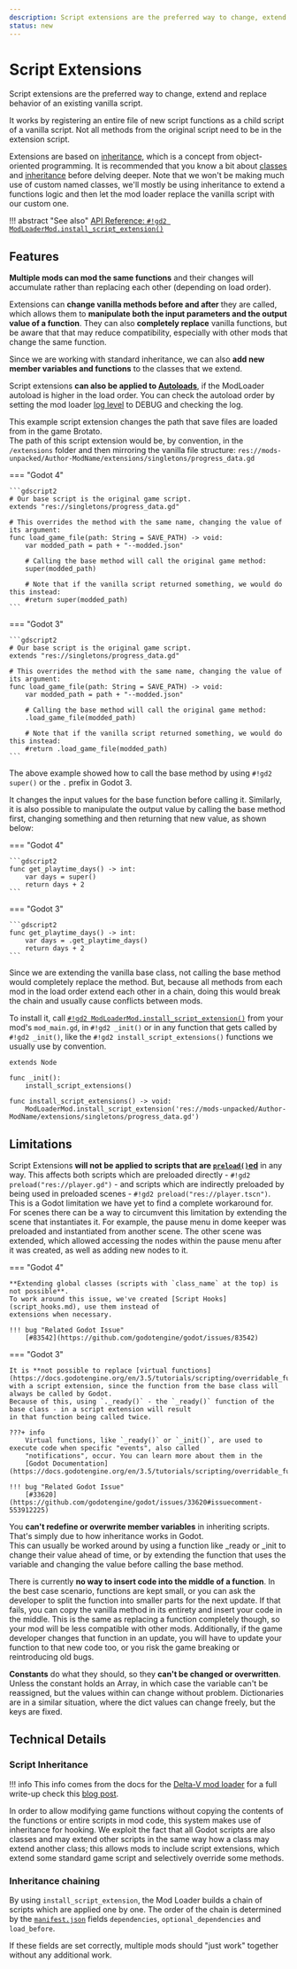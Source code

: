 ```yaml
---
description: Script extensions are the preferred way to change, extend and replace behavior of an existing vanilla script.
status: new
---
```


# Script Extensions

Script extensions are the preferred way to change, extend and replace behavior of an existing vanilla script.

It works by registering an entire file of new script functions as a child script of a vanilla script. Not all methods 
from the original script need to be in the extension script.

Extensions are based on [inheritance](https://docs.godotengine.org/en/stable/tutorials/scripting/gdscript/gdscript_basics.html#inheritance), 
which is a concept from object-oriented programming. It is recommended that you know a bit about [classes](https://docs.godotengine.org/en/stable/tutorials/scripting/gdscript/gdscript_basics.html#classes) 
and [inheritance](https://docs.godotengine.org/en/stable/tutorials/scripting/gdscript/gdscript_basics.html#inheritance) before delving deeper. 
Note that we won't be making much use of custom named classes, we'll mostly be using inheritance to extend a functions
logic and then let the mod loader replace the vanilla script with our custom one. 

!!! abstract "See also" 
    [API Reference: `#!gd2 ModLoaderMod.install_script_extension()`](../../api/mod_loader_mod.md#method-install_script_extension)

## Features

**Multiple mods can mod the same functions** and their changes will accumulate rather than replacing each other (depending on load order).

Extensions can **change vanilla methods before and after** they are called, which allows them to 
**manipulate both the input parameters and the output value of a function**. They can also **completely replace** 
vanilla functions, but be aware that that may reduce compatibility, especially with other mods that change 
the same function.

Since we are working with standard inheritance, we can also **add new member variables and functions** to the classes that 
we extend. 

Script extensions **can also be applied to [Autoloads](https://docs.godotengine.org/en/stable/tutorials/scripting/singletons_autoload.html)**, 
if the ModLoader autoload is higher in the load order. You can check the autoload order by setting the mod loader 
[log level](testing_debugging.md#logging-and-other-handy-options) to DEBUG and checking the log. 


This example script extension changes the path that save files are loaded from in the game Brotato.  
The path of this script extension would be, by convention, in the `/extensions` folder and then mirroring the 
vanilla file structure: `res://mods-unpacked/Author-ModName/extensions/singletons/progress_data.gd`

=== "Godot 4"

    ```gdscript2
    # Our base script is the original game script.
    extends "res://singletons/progress_data.gd"
    
    # This overrides the method with the same name, changing the value of its argument:
    func load_game_file(path: String = SAVE_PATH) -> void:
        var modded_path = path + "--modded.json"
    
        # Calling the base method will call the original game method:
        super(modded_path)
    
        # Note that if the vanilla script returned something, we would do this instead:
        #return super(modded_path)
    ```

=== "Godot 3"

    ```gdscript2
    # Our base script is the original game script.
    extends "res://singletons/progress_data.gd"
    
    # This overrides the method with the same name, changing the value of its argument:
    func load_game_file(path: String = SAVE_PATH) -> void:
        var modded_path = path + "--modded.json"
    
        # Calling the base method will call the original game method:
        .load_game_file(modded_path)
    
        # Note that if the vanilla script returned something, we would do this instead:
        #return .load_game_file(modded_path)
    ```

The above example showed how to call the base method by using `#!gd2 super()` or the `.` prefix in Godot 3. 

It changes the input values for the base function before calling it. Similarly, it is also possible to manipulate the 
output value by calling the base method first, changing something and then returning that new value, as shown below:

=== "Godot 4"

    ```gdscript2
    func get_playtime_days() -> int:
        var days = super()
        return days + 2
    ```

=== "Godot 3"

    ```gdscript2
    func get_playtime_days() -> int:
        var days = .get_playtime_days()
        return days + 2
    ```

Since we are extending the vanilla base class, not calling the base method would completely replace the method. 
But, because all methods from each mod in the load order extend each other in a chain, 
doing this would break the chain and usually cause conflicts between mods.

To install it, call [`#!gd2 ModLoaderMod.install_script_extension()`](../../api/mod_loader_mod.md#method-install_script_extension) 
from your mod's `mod_main.gd`, in `#!gd2 _init()` or in any function that gets called 
by `#!gd2 _init()`, like the `#!gd2 install_script_extensions()` functions we usually use by convention.

```gdscript2
extends Node

func _init():
	install_script_extensions()

func install_script_extensions() -> void:
    ModLoaderMod.install_script_extension('res://mods-unpacked/Author-ModName/extensions/singletons/progress_data.gd')
```


## Limitations

Script Extensions **will not be applied to scripts that are 
[`preload()`ed](https://docs.godotengine.org/en/stable/classes/class_%40gdscript.html#class-gdscript-method-preload "preload() is a GDScript feature")** 
in any way. This affects both scripts which are preloaded directly - `#!gd2 preload("res://player.gd")` - and scripts which are
indirectly preloaded by being used in preloaded scenes - `#!gd2 preload("res://player.tscn")`.   
This is a Godot limitation we have yet to find a complete workaround for.  
For scenes there can be a way to circumvent this limitation by extending the scene that instantiates it. For example,
the pause menu in dome keeper was preloaded and instantiated from another scene. The other scene was extended, which 
allowed accessing the nodes within the pause menu after it was created, as well as adding new nodes to it.

=== "Godot 4"

    **Extending global classes (scripts with `class_name` at the top) is not possible**. 
    To work around this issue, we've created [Script Hooks](script_hooks.md), use them instead of 
    extensions when necessary.

    !!! bug "Related Godot Issue"
        [#83542](https://github.com/godotengine/godot/issues/83542)

=== "Godot 3"

    It is **not possible to replace [virtual functions](https://docs.godotengine.org/en/3.5/tutorials/scripting/overridable_functions.html)** 
    with a script extension, since the function from the base class will always be called by Godot.
    Because of this, using `._ready()` - the `_ready()` function of the base class - in a script extension will result 
    in that function being called twice.

    ???+ info
        Virtual functions, like `_ready()` or `_init()`, are used to execute code when specific "events", also called 
        "notifications", occur. You can learn more about them in the 
        [Godot Documentation](https://docs.godotengine.org/en/3.5/tutorials/scripting/overridable_functions.html).

    !!! bug "Related Godot Issue"
        [#33620](https://github.com/godotengine/godot/issues/33620#issuecomment-553912225)


You **can't redefine or overwrite member variables** in inheriting scripts. That's simply due to how inheritance works in Godot.  
This can usually be worked around by using a function like _ready or _init to change their value ahead of time, or by
extending the function that uses the variable and changing the value before calling the base method.

There is currently **no way to insert code into the middle of a function**. In the best case scenario, functions are kept 
small, or you can ask the developer to split the function into smaller parts for the next update. If that fails, you can
copy the vanilla method in its entirety and insert your code in the middle. This is the same as replacing a function 
completely though, so your mod will be less compatible with other mods. Additionally, if the game developer changes that
function in an update, you will have to update your function to that new code too, or you risk the game breaking or 
reintroducing old bugs.

**Constants** do what they should, so they **can't be changed or overwritten**. Unless the constant holds an Array, in which 
case the variable can't be reassigned, but the values within can change without problem. 
Dictionaries are in a similar situation, where the dict values can change freely, but the keys are fixed. 


## Technical Details

### Script Inheritance
!!! info 
     This info comes from the docs for the [Delta-V mod loader](https://gitlab.com/Delta-V-Modding/Mods/-/blob/main/MODDING.md) for a full write-up check this [blog post](https://blog.cy.md/2022/05/27/modding-for-godot/).

In order to allow modifying game functions without copying the contents of the functions or entire scripts in mod code, 
this system makes use of inheritance for hooking. We exploit the fact that all Godot scripts are also classes and may 
extend other scripts in the same way how a class may extend another class; this allows mods to include script extensions, 
which extend some standard game script and selectively override some methods.

### Inheritance chaining
By using `install_script_extension`, the Mod Loader builds a chain of scripts which are applied one by one. 
The order of the chain is determined by the [`manifest.json`](mod_files.md#manifestjson) fields 
`dependencies`, `optional_dependencies` and `load_before`. 

If these fields are set correctly, multiple mods should "just work" together without any additional work.
